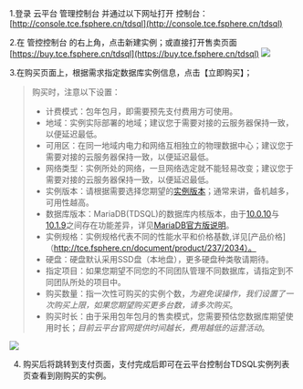 1.登录 云平台 管理控制台 并通过以下网址打开  控制台：[http://console.tce.fsphere.cn/tdsql](http://console.tce.fsphere.cn/tdsql)

2.在 管控控制台 的右上角，点击新建实例；或直接打开售卖页面[https://buy.tce.fsphere.cn/tdsql](https://buy.tce.fsphere.cn/tdsql)
![](http://imgcache.tce.fsphere.cn/static/mccdn.qcloud.com/static/img/a85919abd21ca9c765f0d6f23833d59b/image.png)


3.在购买页面上，根据需求指定数据库实例信息，点击【立即购买】；
>购买时，注意以下设置：
>
>- 计费模式：包年包月，即需要预先支付费用方可使用。
>- 地域：实例实际部署的地域；建议您于需要对接的云服务器保持一致，以便延迟最低。
>- 可用区：在同一地域内电力和网络互相独立的物理数据中心；建议您于需要对接的云服务器保持一致，以便延迟最低。
>- 网络类型：实例所处的网络，一旦网络选定就不能轻易改变；建议您于需要对接的云服务器保持一致，以便延迟最低。
>- 实例版本：请根据需要选择您期望的[实例版本](http://tce.fsphere.cn/doc/product/237/6918)；通常来讲，备机越多，可用性越高。
>- 数据库版本：MariaDB(TDSQL)的数据库内核版本，由于[10.0.10](https://mariadb.com/kb/en/mariadb/mariadb-10010-changelog/)与[10.1.9](https://mariadb.com/kb/en/mariadb/mariadb-1019-changelog/)之间存在功能差异，详见[MariaDB官方版说明](https://mariadb.org/)。
>- 实例规格：实例规格代表不同的性能水平和价格基数,详见[产品价格]（http://tce.fsphere.cn/document/product/237/2034）。
>- 硬盘：硬盘默认采用SSD盘（本地盘），更多硬盘种类敬请期待。
>- 指定项目：如果您期望不同您的不同团队管理不同数据库，请指定到不同团队所处的项目中。
>- 购买数量：指一次性可购买的实例个数，*为避免误操作，我们设置了一次购买上限，如果您期望购买更多台数，请多次购买*。
>- 购买时长：由于采用包年包月的售卖模式，您需要预估您数据库期望使用时长；*目前云平台官网提供时间越长，费用越低的运营活动*。



![](http://imgcache.tce.fsphere.cn/static/mc.qcloudimg.com/static/img/542a4db8a351d436bbb207ca2cdd4b2e/image.png)



4. 购买后将跳转到支付页面，支付完成后即可在云平台控制台TDSQL实例列表页查看到刚购买的实例。





